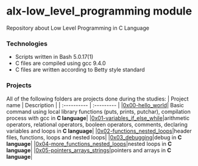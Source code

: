 # alx-low_level_programming module
Repository about Low Level Programming in C Language

### Technologies
* Scripts written in Bash 5.0.17(1)
* C files are compiled using gcc 9.4.0
* C files are written according to Betty style standard

### Projects
All of the following folders are projects done during the studies:
| Project name | Description |
| :---------- | :--------- |
|[0x00-hello_world](https://github.com/Karabo-Dikolomela/alx-low_level_programming/tree/main/0x00-hello_world)| Basic command using local library functions (puts, prints, putchar), compilation process with gcc in **C language**|
|[0x01-variables_if_else_while](https://github.com/Karabo-Dikolomela/alx-low_level_programming/tree/main/0x01-variables_if_else_while)|arithmetic operators, relational operators, booleen operators, comments, declaring variables and loops in **C language**|
|[0x02-functions_nested_loops](https://github.com/Karabo-Dikolomela/alx-low_level_programming/tree/main/0x02-functions_nested_loops)|header files, functions, loops and nested loops|
|[0x03_debugging](https://github.com/Karabo-Dikolomela/alx-low_level_programming/tree/main/0x03-debugging)|debug in **C language**|
|[0x04-more_functions_nested_loops]()|nested loops in **C language**|
|[0x05-pointers_arrays_strings]()|pointers and arrays in **C language**|
